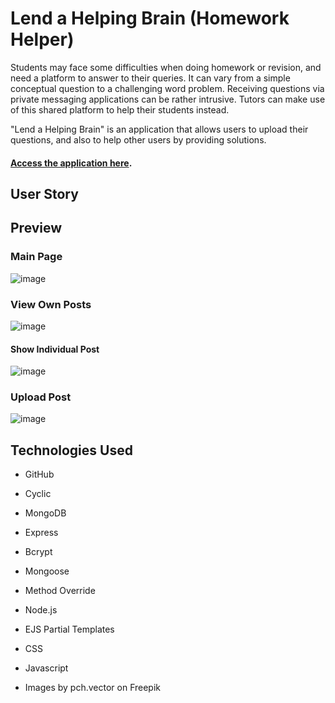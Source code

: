 # Lend a Helping Brain (Homework Helper)

Students may face some difficulties when doing homework or revision, and need a platform to answer to their queries. It can vary from a simple conceptual question to a challenging word problem. Receiving questions via private messaging applications can be rather intrusive. Tutors can make use of this shared platform to help their students instead. 

"Lend a Helping Brain" is an application that allows users to upload their questions, and also to help other users by providing solutions. 

#### <a href="https://lend-a-helping-brain.cyclic.app/">Access the application here</a>. 

## User Story

## Preview

### Main Page

![image](https://user-images.githubusercontent.com/114375385/225773900-27e21d59-ff94-4bae-85b8-d77d183b40cf.png)

### View Own Posts

![image](https://user-images.githubusercontent.com/114375385/225774004-5a722a67-0f7f-4823-a58d-5b8b171ca806.png)

#### Show Individual Post
![image](https://user-images.githubusercontent.com/114375385/225774035-d12d443a-c0d2-4b63-b0d2-f74af75b8ed8.png)

### Upload Post
![image](https://user-images.githubusercontent.com/114375385/225774223-59972e86-f59a-479c-b405-7a4e7c5f5ce7.png)

## Technologies Used
* GitHub 
* Cyclic 
* MongoDB 
* Express 
* Bcrypt
* Mongoose
* Method Override
* Node.js
* EJS Partial Templates
* CSS
* Javascript

* Images by pch.vector on Freepik
